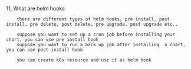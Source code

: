 11, What are helm hooks
 
        there are different types of helm hooks, pre install, post install, pre delete, post delete, pre upgrade, post upgrade etc..
 
        suppose you want to set up a cron job before installing your chart, you can use pre install hook
        suppose you want to run a back up job after installing  a chart, you can use post install hook
 
        you can create k8s resource and use it as helm hook